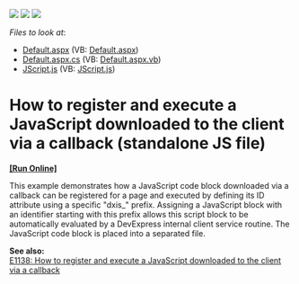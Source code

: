 <!-- default badges list -->
![](https://img.shields.io/endpoint?url=https://codecentral.devexpress.com/api/v1/VersionRange/128564943/12.2.8%2B)
[![](https://img.shields.io/badge/Open_in_DevExpress_Support_Center-FF7200?style=flat-square&logo=DevExpress&logoColor=white)](https://supportcenter.devexpress.com/ticket/details/E4662)
[![](https://img.shields.io/badge/📖_How_to_use_DevExpress_Examples-e9f6fc?style=flat-square)](https://docs.devexpress.com/GeneralInformation/403183)
<!-- default badges end -->
<!-- default file list -->
*Files to look at*:

* [Default.aspx](./CS/WebSite/Default.aspx) (VB: [Default.aspx](./VB/WebSite/Default.aspx))
* [Default.aspx.cs](./CS/WebSite/Default.aspx.cs) (VB: [Default.aspx.vb](./VB/WebSite/Default.aspx.vb))
* [JScript.js](./CS/WebSite/JScript.js) (VB: [JScript.js](./VB/WebSite/JScript.js))
<!-- default file list end -->
# How to register and execute a JavaScript downloaded to the client via a callback (standalone JS file)
<!-- run online -->
**[[Run Online]](https://codecentral.devexpress.com/e4662/)**
<!-- run online end -->


<p>This example demonstrates how a JavaScript code block downloaded via a callback can be registered for a page and executed by defining its ID attribute using a specific "dxis_" prefix. Assigning a JavaScript block with an identifier starting with this prefix allows this script block to be automatically evaluated by a DevExpress internal client service routine. The JavaScript code block is placed into a separated file.</p><p><strong>See also:</strong><br />
<a href="https://www.devexpress.com/Support/Center/p/E1138">E1138: How to register and execute a JavaScript downloaded to the client via a callback</a></p>

<br/>


